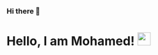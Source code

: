 ### Hi there 👋
# Hello, I am Mohamed! <img src="https://raw.githubusercontent.com/MartinHeinz/MartinHeinz/master/wave.gif" width="30px">


<!--
**belal19979/belal19979** is a ✨ _special_ ✨ repository because its `README.md` (this file) appears on your GitHub profile.

Here are some ideas to get you started:

# - 🔭   on my way to be full stack developer
# - 🌱 I’m currently learning javascript
# - 👯 I’m looking to collaborate on ...
# - 🤔 I’m looking for help with ...
# - 💬 Ask me about ...
# - 📫 you can find me here [linkedIn](https://www.linkedin.com/in/mohamed-belal-6351571a3/)
# - 😄 Pronouns: ...
# - ⚡ Fun fact: ...
-->
